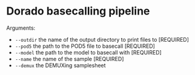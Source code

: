 # Dorado basecalling pipeline

Arguments:

 - `--outdir` the name of the output directory to print files to [REQUIRED]
 - `--pod5` the path to the POD5 file to basecall [REQUIRED]
 - `--model` the path to the model to basecall with [REQUIRED]
 - `--name` the name of the sample [REQUIRED]
 - `--demux` the DEMUXing samplesheet